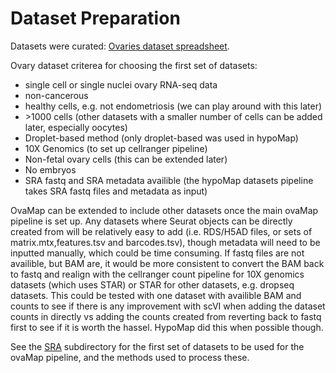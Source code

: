 # Dataset Preparation
Datasets were curated: [Ovaries dataset spreadsheet](https://docs.google.com/spreadsheets/d/1NVvpP0_stbEctTSCzAP7E7L0-xED6YaDVt1cIQiIbXU/edit#gid=0).

Ovary dataset criterea for choosing the first set of datasets:
- single cell or single nuclei ovary RNA-seq data
- non-cancerous
- healthy cells, e.g. not endometriosis (we can play around with this later)
- \>1000 cells (other datasets with a smaller number of cells can be added later, especially oocytes) 
- Droplet-based method (only droplet-based was used in hypoMap)
- 10X Genomics (to set up cellranger pipeline)
- Non-fetal ovary cells (this can be extended later)
- No embryos
- SRA fastq and SRA metadata availible (the hypoMap datasets pipeline takes SRA fastq files and metadata as input)

OvaMap can be extended to include other datasets once the main ovaMap pipeline is set up. Any datasets where Seurat objects can be directly created from will be relatively easy to add (i.e. RDS/H5AD files, or sets of matrix.mtx,features.tsv and barcodes.tsv), though metadata will need to be inputted manually, which could be time consuming. If fastq files are not availible, but BAM are, it would be more consistent to convert the BAM back to fastq and realign with the cellranger count pipeline for 10X genomics datasets (which uses STAR) or STAR for other datasets, e.g. dropseq datasets. This could be tested with one dataset with availible BAM and counts to see if there is any improvement with scVI when adding the dataset counts in directly vs adding the counts created from reverting back to fastq first to see if it is worth the hassel. HypoMap did this when possible though.

See the [SRA](https://github.com/melparker101/OvaMap/tree/main/dataset_prep/SRA) subdirectory for the first set of datasets to be used for the ovaMap pipeline, and the methods used to process these.

